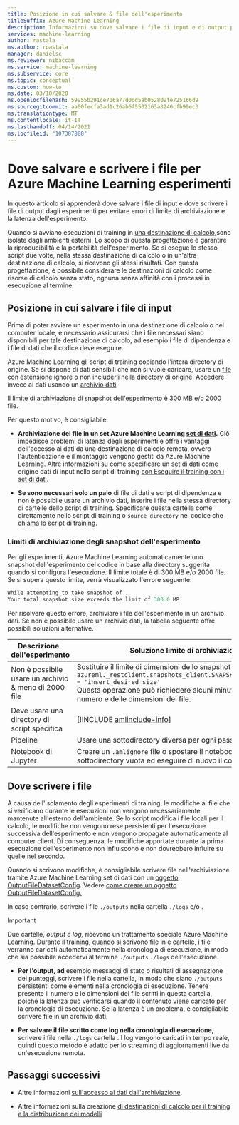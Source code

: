 ```yaml
---
title: Posizione in cui salvare & file dell'esperimento
titleSuffix: Azure Machine Learning
description: Informazioni su dove salvare i file di input e di output per evitare errori di limitazione dell'archiviazione e la latenza dell'esperimento.
services: machine-learning
author: rastala
ms.author: roastala
manager: danielsc
ms.reviewer: nibaccam
ms.service: machine-learning
ms.subservice: core
ms.topic: conceptual
ms.custom: how-to
ms.date: 03/10/2020
ms.openlocfilehash: 59955b291ce706a77d0dd5ab052809fe725166d9
ms.sourcegitcommit: aa00fecfa3ad1c26ab6f5502163a3246cfb99ec3
ms.translationtype: MT
ms.contentlocale: it-IT
ms.lasthandoff: 04/14/2021
ms.locfileid: "107387888"
---
```

# <a name="where-to-save-and-write-files-for-azure-machine-learning-experiments"></a>Dove salvare e scrivere i file per Azure Machine Learning esperimenti


In questo articolo si apprenderà dove salvare i file di input e dove scrivere i file di output dagli esperimenti per evitare errori di limite di archiviazione e la latenza dell'esperimento.

Quando si avviano esecuzioni di training in [una destinazione di calcolo,](concept-compute-target.md)sono isolate dagli ambienti esterni. Lo scopo di questa progettazione è garantire la riproducibilità e la portabilità dell'esperimento. Se si esegue lo stesso script due volte, nella stessa destinazione di calcolo o in un'altra destinazione di calcolo, si ricevono gli stessi risultati. Con questa progettazione, è possibile considerare le destinazioni di calcolo come risorse di calcolo senza stato, ognuna senza affinità con i processi in esecuzione al termine.

## <a name="where-to-save-input-files"></a>Posizione in cui salvare i file di input

Prima di poter avviare un esperimento in una destinazione di calcolo o nel computer locale, è necessario assicurarsi che i file necessari siano disponibili per tale destinazione di calcolo, ad esempio i file di dipendenza e i file di dati che il codice deve eseguire.

Azure Machine Learning gli script di training copiando l'intera directory di origine. Se si dispone di dati sensibili che non si vuole caricare, usare un [file con](how-to-save-write-experiment-files.md#storage-limits-of-experiment-snapshots) estensione ignore o non includerli nella directory di origine. Accedere invece ai dati usando un [archivio dati](/python/api/azureml-core/azureml.data).

Il limite di archiviazione di snapshot dell'esperimento è 300 MB e/o 2000 file.

Per questo motivo, è consigliabile:

* **Archiviazione dei file in un set Azure Machine Learning [set di dati](/python/api/azureml-core/azureml.data).** Ciò impedisce problemi di latenza degli esperimenti e offre i vantaggi dell'accesso ai dati da una destinazione di calcolo remota, ovvero l'autenticazione e il montaggio vengono gestiti da Azure Machine Learning. Altre informazioni su come specificare un set di dati come origine dati di input nello script di training [con Eseguire il training con i set di dati](how-to-train-with-datasets.md).

* **Se sono necessari solo un paio** di file di dati e script di dipendenza e non è possibile usare un archivio dati, inserire i file nella stessa directory di cartelle dello script di training. Specificare questa cartella come direttamente nello script di training o `source_directory` nel codice che chiama lo script di training.

<a name="limits"></a>

### <a name="storage-limits-of-experiment-snapshots"></a>Limiti di archiviazione degli snapshot dell'esperimento

Per gli esperimenti, Azure Machine Learning automaticamente uno snapshot dell'esperimento del codice in base alla directory suggerita quando si configura l'esecuzione. Il limite totale è di 300 MB e/o 2000 file. Se si supera questo limite, verrà visualizzato l'errore seguente:

```Python
While attempting to take snapshot of .
Your total snapshot size exceeds the limit of 300.0 MB
```

Per risolvere questo errore, archiviare i file dell'esperimento in un archivio dati. Se non è possibile usare un archivio dati, la tabella seguente offre possibili soluzioni alternative.

Descrizione &nbsp; dell'esperimento|Soluzione limite di archiviazione
---|---
Non è possibile usare un archivio & meno di 2000 file| Sostituire il limite di dimensioni dello snapshot con <br> `azureml._restclient.snapshots_client.SNAPSHOT_MAX_SIZE_BYTES = 'insert_desired_size'`<br> Questa operazione può richiedere alcuni minuti a seconda del numero e delle dimensioni dei file.
Deve usare una directory di script specifica| [!INCLUDE [amlinclude-info](../../includes/machine-learning-amlignore-gitignore.md)]
Pipeline|Usare una sottodirectory diversa per ogni passaggio
Notebook di Jupyter| Creare un `.amlignore` file o spostare il notebook in una nuova sottodirectory vuota ed eseguire di nuovo il codice.

## <a name="where-to-write-files"></a>Dove scrivere i file

A causa dell'isolamento degli esperimenti di training, le modifiche ai file che si verificano durante le esecuzioni non vengono necessariamente mantenute all'esterno dell'ambiente. Se lo script modifica i file locali per il calcolo, le modifiche non vengono rese persistenti per l'esecuzione successiva dell'esperimento e non vengono propagate automaticamente al computer client. Di conseguenza, le modifiche apportate durante la prima esecuzione dell'esperimento non influiscono e non dovrebbero influire su quelle nel secondo.

Quando si scrivono modifiche, è consigliabile scrivere file nell'archiviazione tramite Azure Machine Learning set di dati con un [oggetto OutputFileDatasetConfig](/python/api/azureml-core/azureml.data.output_dataset_config.outputfiledatasetconfig). Vedere [come creare un oggetto OutputFileDatasetConfig.](how-to-train-with-datasets.md#where-to-write-training-output)

In caso contrario, scrivere i file `./outputs` nella cartella `./logs` e/o .

>[!Important]
> Due cartelle, *output e* *log,* ricevono un trattamento speciale Azure Machine Learning. Durante il training, quando si scrivono file in e cartelle, i file verranno caricati automaticamente nella cronologia di esecuzione, in modo che sia possibile accedervi al termine `./outputs` `./logs` dell'esecuzione.

* **Per l'output, ad** esempio messaggi di stato o risultati di assegnazione dei punteggi, scrivere i file nella cartella, in modo che siano `./outputs` persistenti come elementi nella cronologia di esecuzione. Tenere presente il numero e le dimensioni dei file scritti in questa cartella, poiché la latenza può verificarsi quando il contenuto viene caricato per la cronologia di esecuzione. Se la latenza è un problema, è consigliabile scrivere file in un archivio dati.

* **Per salvare il file scritto come log nella cronologia di esecuzione,** scrivere i file nella `./logs` cartella . I log vengono caricati in tempo reale, quindi questo metodo è adatto per lo streaming di aggiornamenti live da un'esecuzione remota.

## <a name="next-steps"></a>Passaggi successivi

* Altre informazioni [sull'accesso ai dati dall'archiviazione](how-to-access-data.md).

* Altre informazioni sulla creazione [di destinazioni di calcolo per il training e la distribuzione dei modelli](how-to-create-attach-compute-studio.md)